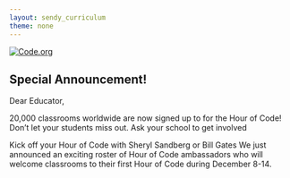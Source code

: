 ```yaml
---
layout: sendy_curriculum
theme: none
---
```


[![Code.org](/images/fit-48/logo.png)](/)

## Special Announcement!  


Dear Educator,

20,000 classrooms worldwide are now signed up to for the Hour of Code! Don’t let your students miss out. Ask your school to get involved

Kick off your Hour of Code with Sheryl Sandberg or Bill Gates
We just announced an exciting roster of Hour of Code ambassadors who will welcome classrooms to their first Hour of Code during December 8-14.